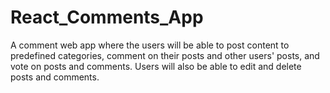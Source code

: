 # React_Comments_App
A  comment web app where the users will be able to post content to predefined categories, comment on their posts and other users' posts, and vote on posts and comments. Users will also be able to edit and delete posts and comments.
